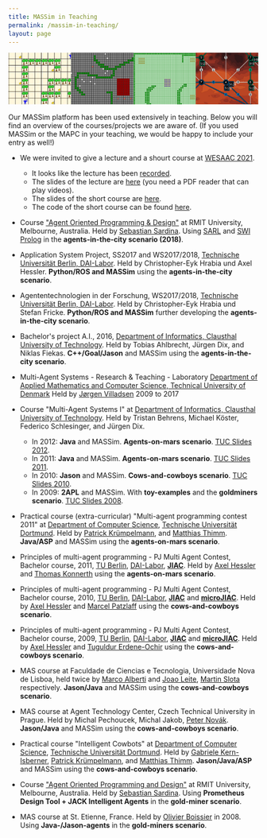 ```yaml
---
title: MASSim in Teaching
permalink: /massim-in-teaching/
layout: page
---
```


![overview008.png](overview800.png)

Our MASSim platform has been used extensively in teaching.
Below you will find an overview of the courses/projects we are aware of. (If you used MASSim or the MAPC in your teaching, we would be happy to include your entry as well!)

* We were invited to give a lecture and a shourt course at [WESAAC 2021](https://wesaac.ufsc.br/2021/).
  * It looks like the lecture has been [recorded](https://www.youtube.com/watch?v=HgNlfKm7YdQ).
  * The slides of the lecture are [here](./wesaac_lecture_slides.zip) (you need a PDF reader that can play videos).
  * The slides of the short course are [here](./wesaac_short-course_slides.pdf).
  * The code of the short course can be found [here](https://github.com/agentcontest/python-mapc2020).

* Course ["Agent Oriented Programming &amp; Design"](https://sites.google.com/site/rmitaopd18/home) at RMIT University, Melbourne, Australia.
  Held by [Sebastian Sardina](https://sites.google.com/site/ssardina/).
  Using [SARL](http://www.sarl.io/) and [SWI Prolog](http://www.swi-prolog.org/) in the **agents-in-the-city scenario (2018)**.

* Application System Project, SS2017 and WS2017/2018, [Technische Universität Berlin, DAI-Labor](http://www.dai-labor.de/en/).
  Held by Christopher-Eyk Hrabia und Axel Hessler.
  **Python/ROS and MASSim** using the **agents-in-the-city scenario**.

* Agententechnologien in der Forschung, WS2017/2018, [Technische Universität Berlin, DAI-Labor](http://www.dai-labor.de/en/).
  Held by Christopher-Eyk Hrabia und Stefan Fricke.
  **Python/ROS and MASSim** further developing the **agents-in-the-city scenario**.

* Bachelor's project A.I., 2016, [Department of Informatics, Clausthal University of Technology](http://cig.in.tu-clausthal.de/).
  Held by Tobias Ahlbrecht, Jürgen Dix, and Niklas Fiekas.
  **C++/Goal/Jason** and MASSim using the **agents-in-the-city scenario**.

* Multi-Agent Systems - Research & Teaching - Laboratory [Department of Applied Mathematics and Computer Science, Technical University of Denmark](https://people.compute.dtu.dk/jovi/MAS/)
  Held by [Jørgen Villadsen](https://people.compute.dtu.dk/jovi/) 2009 to 2017

* Course "Multi-Agent Systems I" at [Department of Informatics, Clausthal University of Technology](http://cig.in.tu-clausthal.de/).
  Held by Tristan Behrens, Michael Köster, Federico Schlesinger, and Jürgen Dix.
  * In 2012: **Java** and MASSim. **Agents-on-mars scenario**. [TUC Slides 2012](mas-BSc-1-up-SS2012.pdf).
  * In 2011: **Java** and MASSim. **Agents-on-mars scenario**. [TUC Slides 2011](mas-BSc-2011.pdf).
  * In 2010: **Jason** and MASSim. **Cows-and-cowboys scenario**. [TUC Slides 2010](mas-BSc-1-up-2010.pdf).
  * In 2009: **2APL** and MASSim. With **toy-examples** and the **goldminers scenario**. [TUC Slides 2008](mas-BSc-2008.pdf).

* Practical course (extra-curricular) "Multi-agent programming contest 2011"
  at [Department of Computer Science](http://ls1-www.cs.uni-dortmund.de/), [Technische Universität Dortmund](http://www.tu-dortmund.de/).
  Held by [Patrick Krümpelmann](http://ls1-www.cs.uni-dortmund.de/~kruempelmann),
  and [Matthias Thimm](http://ls1-www.cs.uni-dortmund.de/~thimm/).
  **Java/ASP** and MASSim using the **agents-on-mars scenario**.

* Principles of multi-agent programming - PJ Multi Agent Contest, Bachelor course, 2011,
  [TU Berlin](http://www.tu-berlin.de/), [DAI-Labor](http://www.dai-labor.de/),
  **[JIAC](http://www.jiac.de/agent_frameworks/jiac_v/)**.
  Held by [Axel Hessler](http://www.dai-labor.de/de/kompetenzzentren/act/mitarbeiter/axel.hessler) and
  [Thomas Konnerth](http://www.dai-labor.de/de/kompetenzzentren/act/mitarbeiter/thomas.konnerth) using the **agents-on-mars scenario**.

* Principles of multi-agent programming - PJ Multi Agent Contest, Bachelor course, 2010,
  [TU Berlin](http://www.tu-berlin.de/), [DAI-Labor](http://www.dai-labor.de/),
  **[JIAC](http://www.jiac.de/agent_frameworks/jiac_v/)** and **[microJIAC](http://www.jiac.de/agent_frameworks/micro_jiac/)**.
  Held by [Axel Hessler](http://www.dai-labor.de/de/kompetenzzentren/act/mitarbeiter/axel.hessler) and
  [Marcel Patzlaff](http://www.dai-labor.de/de/kompetenzzentren/act/mitarbeiter/marcel.patzlaff) using the **cows-and-cowboys scenario**.

* Principles of multi-agent programming - PJ Multi Agent Contest, Bachelor course, 2009,
  [TU Berlin](http://www.tu-berlin.de/), [DAI-Labor](http://www.dai-labor.de/),
  **[JIAC](http://www.jiac.de/agent_frameworks/jiac_v/)** and **[microJIAC](http://www.jiac.de/agent_frameworks/micro_jiac/)**.
  Held by [Axel Hessler](http://www.dai-labor.de/de/kompetenzzentren/act/mitarbeiter/axel.hessler) and
  [Tuguldur Erdene-Ochir](http://www.dai-labor.de/de/kompetenzzentren/act/mitarbeiter/erdene-ochir.tuguldur) using the **cows-and-cowboys scenario**.

* MAS course at Faculdade de Ciencias e Tecnologia, Universidade Nova de Lisboa,
  held twice by [Marco Alberti](http://pessoa.fct.unl.pt/m.alberti/) and [Joao Leite](http://centria.fct.unl.pt/~jleite/), [Martin Slota](http://slotik.info/) respectively.
  **Jason/Java** and MASSim using the **cows-and-cowboys scenario**.

* MAS course at Agent Technology Center, Czech Technical University in Prague. Held by Michal Pechoucek, Michal Jakob, [Peter Novák](http://agents.felk.cvut.cz/).
  **Jason/Java** and MASSim using the **cows-and-cowboys scenario**.

* Practical course "Intelligent Cowbots" at [Department of Computer Science](http://ls1-www.cs.uni-dortmund.de/), [Technische Universität Dortmund](http://www.tu-dortmund.de/).
  Held by [Gabriele Kern-Isberner](http://ls1-www.cs.uni-dortmund.de/~kernisberner/),
  [Patrick Krümpelmann](http://ls1-www.cs.uni-dortmund.de/~kruempelmann),
  and [Matthias Thimm](http://ls1-www.cs.uni-dortmund.de/~thimm/).
  **Jason/Java/ASP** and MASSim using the **cows-and-cowboys scenario**.

* Course ["Agent Oriented Programming and Design"](http://www.cs.rmit.edu.au/agents/aopd/) at RMIT University, Melbourne, Australia.
  Held by [Sebastian Sardina](https://sites.google.com/site/ssardina/).
  Using **Prometheus Design Tool + JACK Intelligent Agents** in the **gold-miner scenario**.

* MAS course at St. Etienne, France. Held by [Olivier Boissier](http://www.emse.fr/~boissier/) in 2008.
  Using **Java-/Jason-agents** in the **gold-miners scenario**.
